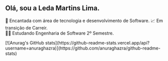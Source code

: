 ## Olá, sou a Leda Martins Lima.
🤩 Encantada com área de tecnologia e desenvolvimento de Software.
📈 Em transição de Carreir.<br>
👩‍🎓 Estudando  Engenharia de Software  2º Semestre.
<div>
    [![Anurag's GitHub stats](https://github-readme-stats.vercel.app/api?username=anuraghazra)](https://github.com/anuraghazra/github-readme-stats)
    </di>

